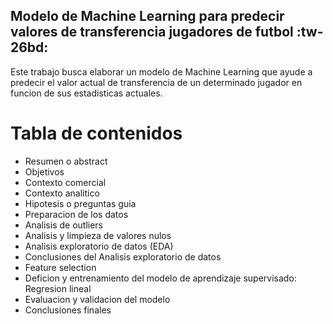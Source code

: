 ## Modelo de Machine Learning para predecir valores de transferencia jugadores de futbol :tw-26bd:

Este trabajo busca elaborar un modelo de Machine Learning que ayude a predecir el valor actual de transferencia de un determinado jugador en funcion de sus estadisticas actuales.

# Tabla de contenidos

- Resumen o abstract
- Objetivos
- Contexto comercial
- Contexto analitico
- Hipotesis o preguntas guia
- Preparacion de los datos
- Analisis de outliers
- Analisis y limpieza de valores nulos
- Analisis exploratorio de datos (EDA)
- Conclusiones del Analisis exploratorio de datos
- Feature selection
- Deficion y entrenamiento del modelo de aprendizaje supervisado: Regresion lineal
- Evaluacion y validacion del modelo
- Conclusiones finales
